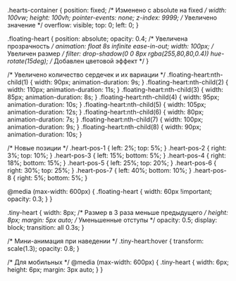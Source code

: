 <script>
  document.getElementById('weddingForm').addEventListener('submit', function(e) {
    e.preventDefault();
    fetch(this.action, {
      method: 'POST',
      body: new FormData(this),
      headers: { 'Accept': 'application/json' }
    })
    .then(response => alert('Спасибо! Ваш ответ сохранён.'))
    .catch(error => alert('Ошибка! Попробуйте ещё раз.'));
  });
</script>

.hearts-container {
    position: fixed; /* Изменено с absolute на fixed */
    width: 100vw;
    height: 100vh;
    pointer-events: none;
    z-index: 9999; /* Увеличено значение */
    overflow: visible;
    top: 0;
    left: 0;
}

.floating-heart {
    position: absolute;
    opacity: 0.4; /* Увеличена прозрачность */
    animation: float 8s infinite ease-in-out;
    width: 100px; /* Увеличен размер */
    filter: 
        drop-shadow(0 0 8px rgba(255,80,80,0.4)) 
        hue-rotate(15deg); /* Добавлен цветовой эффект */
}

/* Увеличено количество сердечек и их вариации */
.floating-heart:nth-child(1) { width: 90px; animation-duration: 9s; }
.floating-heart:nth-child(2) { width: 110px; animation-duration: 11s; }
.floating-heart:nth-child(3) { width: 85px; animation-duration: 8s; }
.floating-heart:nth-child(4) { width: 95px; animation-duration: 10s; }
.floating-heart:nth-child(5) { width: 105px; animation-duration: 12s; }
.floating-heart:nth-child(6) { width: 80px; animation-duration: 7s; }
.floating-heart:nth-child(7) { width: 100px; animation-duration: 9s; }
.floating-heart:nth-child(8) { width: 90px; animation-duration: 10s; }

/* Новые позиции */
.heart-pos-1 { left: 2%; top: 5%; }
.heart-pos-2 { right: 3%; top: 10%; }
.heart-pos-3 { left: 15%; bottom: 5%; }
.heart-pos-4 { right: 18%; bottom: 15%; }
.heart-pos-5 { left: 25%; top: 20%; }
.heart-pos-6 { right: 30%; top: 25%; }
.heart-pos-7 { left: 40%; bottom: 10%; }
.heart-pos-8 { right: 5%; bottom: 5%; }

@media (max-width: 600px) {
    .floating-heart { 
        width: 60px !important; 
        opacity: 0.3;
    }
}

.tiny-heart {
    width: 8px;       /* Размер в 3 раза меньше предыдущего */
    height: 8px;
    margin: 5px auto; /* Уменьшенные отступы */
    opacity: 0.5;
    display: block;
    transition: all 0.3s;
}

/* Мини-анимация при наведении */
.tiny-heart:hover {
    transform: scale(1.3);
    opacity: 0.8;
}

/* Для мобильных */
@media (max-width: 600px) {
    .tiny-heart {
        width: 6px;
        height: 6px;
        margin: 3px auto;
    }
}
